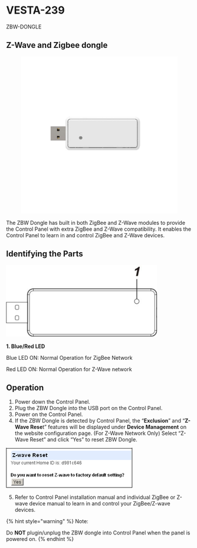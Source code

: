 # VESTA-239

ZBW-DONGLE

## Z-Wave and Zigbee dongle

<figure><img src=".gitbook/assets/image (13) (1) (1).png" alt=""><figcaption></figcaption></figure>

The ZBW Dongle has built in both ZigBee and Z-Wave modules to provide the Control Panel with extra ZigBee and Z-Wave compatibility. It enables the Control Panel to learn in and control ZigBee and Z-Wave devices.

## **Identifying the Parts**

![](<.gitbook/assets/0 (103).jpeg>)

**1. Blue/Red LED**

Blue LED ON: Normal Operation for ZigBee Network

Red LED ON: Normal Operation for Z-Wave network

## **Operation**

1. Power down the Control Panel.
2. Plug the ZBW Dongle into the USB port on the Control Panel.
3. Power on the Control Panel.
4. If the ZBW Dongle is detected by Control Panel, the “**Exclusion**” and “**Z-Wave Rese**t” features will be displayed under **Device Management** on the website configuration page. (For Z-Wave Network Only) Select “Z-Wave Reset” and click “Yes” to reset ZBW Dongle.

![](<.gitbook/assets/1 (78).png>)

5. Refer to Control Panel installation manual and individual ZigBee or Z-wave device manual to learn in and control your ZigBee/Z-wave devices.

{% hint style="warning" %}
Note:

Do **NOT** plugin/unplug the ZBW dongle into Control Panel when the panel is powered on.
{% endhint %}
